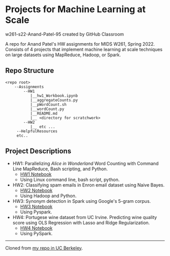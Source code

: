 # Projects for Machine Learning at Scale
w261-s22-Anand-Patel-95 created by GitHub Classroom

A repo for Anand Patel's HW assignments for MIDS W261, Spring 2022. Consists of 4 projects that implement machine learning at scale techniques on large datasets using MapReduce, Hadoop, or Spark.

## Repo Structure

```
<repo root>
    --Assignments
        --HW1
           |__hw1_Workbook.ipynb
           |__aggregateCounts.py
           |__pWordCount.sh
           |__wordCount.py
           |__README.md
           |__ <directory for scratchwork>
        --HW2
           |__ etc ...
     --HelpfulResources
     etc..
   ```

## Project Descriptions
- HW1: Parallelizing *Alice in Wonderland* Word Counting with Command Line MapReduce, Bash scripting, and Python.
    - [HW1 Notebook](https://github.com/Anand-Patel-95/ML-at-Scale-Projects/blob/main/Assignments/HW1-work/hw1_Workbook.ipynb)
    - Using Linux command line, bash script, python.
- HW2: Classifying spam emails in Enron email dataset using Naive Bayes.
    - [HW2 Notebook](https://github.com/Anand-Patel-95/ML-at-Scale-Projects/blob/main/Assignments/HW2/hw2_workbook.ipynb)
    - Using Hadoop and Python.
- HW3: Synonym detection in Spark using Google's 5-gram corpus.
    - [HW3 Notebook](https://github.com/Anand-Patel-95/ML-at-Scale-Projects/blob/main/Assignments/HW3/docker/student/hw3_Workbook.ipynb)
    - Using Pyspark.
- HW4: Portugese wine dataset from UC Irvine. Predicting wine quality score using OLS Regression with Lasso and Ridge Regularization.
    - [HW4 Notebook](https://github.com/Anand-Patel-95/ML-at-Scale-Projects/blob/main/Assignments/HW4/docker/student/hw4_Workbook.ipynb)
    - Using PySpark.


---
Cloned from [my repo in UC Berkeley](https://github.com/UCB-w261/w261-s22-Anand-Patel-95).

